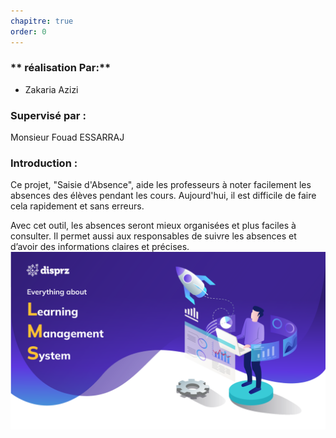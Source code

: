 ```yaml
---
chapitre: true
order: 0
---
```


### ** réalisation Par:**
- Zakaria Azizi  

### **Supervisé par :**
Monsieur Fouad ESSARRAJ

### **Introduction :**
Ce projet, "Saisie d'Absence", aide les professeurs à noter facilement les absences des élèves pendant les cours. Aujourd'hui, il est difficile de faire cela rapidement et sans erreurs.  

Avec cet outil, les absences seront mieux organisées et plus faciles à consulter. Il permet aussi aux responsables de suivre les absences et d’avoir des informations claires et précises.
![lms](assets/lms.webp)